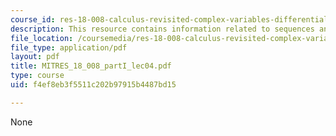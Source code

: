 ```yaml
---
course_id: res-18-008-calculus-revisited-complex-variables-differential-equations-and-linear-algebra-fall-2011
description: This resource contains information related to sequences and series.
file_location: /coursemedia/res-18-008-calculus-revisited-complex-variables-differential-equations-and-linear-algebra-fall-2011/f4ef8eb3f5511c202b97915b4487bd15_MITRES_18_008_partI_lec04.pdf
file_type: application/pdf
layout: pdf
title: MITRES_18_008_partI_lec04.pdf
type: course
uid: f4ef8eb3f5511c202b97915b4487bd15

---
```

None